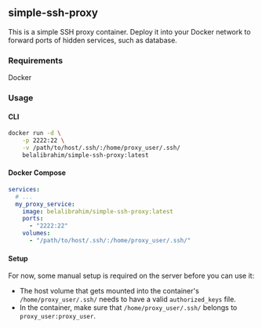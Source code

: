 ## simple-ssh-proxy

This is a simple SSH proxy container. Deploy it into your Docker network to
forward ports of hidden services, such as database.

### Requirements

Docker

### Usage

#### CLI
```bash
docker run -d \
    -p 2222:22 \
    -v /path/to/host/.ssh/:/home/proxy_user/.ssh/
    belalibrahim/simple-ssh-proxy:latest
```

#### Docker Compose

```yaml
services:
  # ...
  my_proxy_service:
    image: belalibrahim/simple-ssh-proxy:latest
    ports:
      - "2222:22"
    volumes:
      - "/path/to/host/.ssh/:/home/proxy_user/.ssh/"
```

#### Setup

For now, some manual setup is required on the server before you can use it:

* The host volume that gets mounted into the container's
  `/home/proxy_user/.ssh/` needs to have a valid `authorized_keys` file.
* In the container, make sure that `/home/proxy_user/.ssh/` belongs
  to `proxy_user:proxy_user`.

